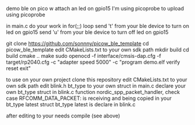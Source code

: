 
demo ble on pico w
attach an led on gpio15
I'm using picoprobe to upload using picoprobe

in main.c do your work in for(;;) loop
send 't' from your ble device to turn on led on gpio15
send 'u' from your ble device to turn off led on gpio15

git clone https://github.com/sonnny/picow_ble_template
cd picow_ble_template
edit CMakeLists.txt to your own sdk path
mkdir build
cd build
cmake ..
make
sudo openocd -f interface/cmsis-dap.cfg -f target/rp2040.cfg -c "adapter speed 5000" -c "program demo.elf verify reset exit"

to use on your own project
clone this repository
edit CMakeLists.txt to your own sdk path
edit blink.h bt_type to your own struct
in main.c declare your own bt_type struct
in blink.c function nordic_spp_packet_handler,
    check case RFCOMM_DATA_PACKET:
        is receiving and being copied in your bt_type latest struct
        bt_type latest is declare in blink.c
        
after editing to your needs
compile (see above)

